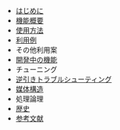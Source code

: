 - [はじめに](introduction.md)
- [機能概要](features.md)
- [使用方法](usage.md)
- [利用例](advanced_usage.md)
- その他利用案
- [開発中の機能](features_in_development.md)
- チューニング
- [逆引きトラブルシューティング](trouble_shooting.md)
- [媒体構造](data_structure.md)
- 処理論理
- [歴史](history.md)
- [参考文献](references.md)
